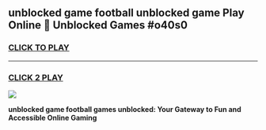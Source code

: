 
## unblocked game football unblocked game Play Online 👋 Unblocked Games #o40s0
<h3>
<a href="https://premium.freeplayer.one?title=unblocked_game_football&ref=21F">CLICK TO PLAY</a></h3>
<hr>

<h3>
<a href="https://premium.freeplayer.one?title=unblocked_game_football&ref=21F">CLICK 2 PLAY</a>
  
</h3>

<a href="https://premium.freeplayer.one?title=unblocked_game_football&ref=21F/"><img src="https://clearcache.store/games.png"></a>


**unblocked game football games unblocked: Your Gateway to Fun and Accessible Online Gaming**
